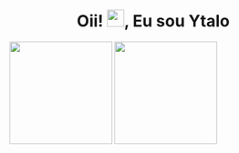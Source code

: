 <h1 align="center">Oii! <img src="https://raw.githubusercontent.com/MartinHeinz/MartinHeinz/master/wave.gif" width="30px">, Eu sou Ytalo</h1>


<div>
<a href="https://github.com/YtaloSantoss">
<img height="180em" src="https://github-readme-stats.vercel.app/api?username=ytalo&show_icons=true&hide=contribs,prs&cache_seconds=86400&theme=github_dark"/></a>
 <a href="https://github.com/YtaloSantoss">
  <img height="180em" src="https://github-readme-stats.vercel.app/api/pin/?username=ytalo&repo=github-readme-stats&cache_seconds=86400&theme=github_dark"/></a>
</div>
